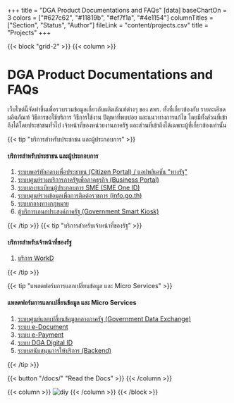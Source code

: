 +++
title = "DGA Product Documentations and FAQs"
[data]
baseChartOn = 3
colors = ["#627c62", "#11819b", "#ef7f1a", "#4e1154"]
columnTitles = ["Section", "Status", "Author"]
fileLink = "content/projects.csv"
title = "Projects"
+++

{{< block "grid-2" >}}
{{< column >}}

# DGA Product Documentations and FAQs

เว็บไซต์นี้จัดทำขึ้นเพื่อรวบรวมข้อมูลเกี่ยวกับผลิตภัณฑ์ต่างๆ ของ สพร. ทั้งที่เกี่ยวข้องกับ รายละเอียดผลิตภัณฑ์ วิธีการขอใช้บริการ วิธีการใช้งาน ปัญหาที่พบบ่อย และแนวทางการแก้ไข โดยมีทั้งส่วนที่เข้าถึงได้โดยประชาชนทั่วไป เจ้าหน้าที่ของหน่วยงานภาครัฐ และส่วนที่เข้าถึงได้เฉพาะผู้ที่เกี่ยวข้องเท่านั้น

{{< tip "บริการสำหรับประชาชน และผู้ประกอบการ" >}}

#### บริการสำหรับประชาชน และผู้ประกอบการ

1. [ระบบพอร์ทัลกลางเพื่อประชาชน (Citizen Portal) / แอปพลิเคชัน "ทางรัฐ"](/docs/czp/)
2. [ระบบศูนย์รวมบริการภาครัฐเพื่อภาคธุรกิจ (Business Portal)](/docs/biz/)
3. [ระบบลงทะเบียนผู้ประกอบการ SME (SME One ID)](/docs/sme)
4. [ระบบศูนย์รวมข้อมูลเพื่อการติดต่อราชการ (info.go.th)](/docs/info)
5. [ระบบกลางทางกฎหมาย](/docs/law)
6. [ตู้บริการเอนกประสงค์ภาครัฐ (Government Smart Kiosk)](/docs/kiosk)

{{< /tip >}}
{{< tip "บริการสำหรับเจ้าหน้าที่ของรัฐ" >}}

#### บริการสำหรับเจ้าหน้าที่ของรัฐ

1. [บริการ WorkD](/docs/workd)

{{< /tip >}}

{{< tip "แพลตฟอร์มการแลกเปลี่ยนข้อมูล และ Micro Services" >}}

#### แพลตฟอร์มการแลกเปลี่ยนข้อมูล และ Micro Services

1. [ระบบศูนย์แลกเปลี่ยนข้อมูลกลางภาครัฐ (Government Data Exchange)](/docs/gdx)
2. [ระบบ e-Document](/docs/edocs)
3. [ระบบ e-Payment](/docs/epayment)
4. [ระบบ DGA Digital ID](/docs/digitalid)
5. [ระบบสนับสนุนการให้บริการ (Backend)](/docs/backend)

{{< /tip >}}

{{< button "/docs/" "Read the Docs" >}}
{{< /column >}}

{{< column >}}
![diy](/images/scribble.jpg)
{{< /column >}}
{{< /block >}}
